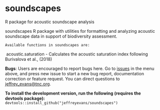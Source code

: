 # soundscapes
R package for acoustic soundscape analysis

soundscapes R package with utilities for formatting and analyzing acoustic soundscape data in support of biodiversity assessment.
    
    Available functions in soundscapes are:

​
         acoustic.saturation - Calculates the acoustic saturation index following Burivalova et al., (2018)
          
 **Bugs**: Users are encouraged to report bugs here. Go to [issues](https://github.com/jeffreyevans/spatialEco/issues) in the menu above, and press new issue to start a new bug report, documentation correction or feature request. You can direct questions to <jeffrey_evans@tnc.org>.

**To install the development version, run the following (requires the devtools package):**
`devtools::install_github("jeffreyevans/soundscapes")`
          
